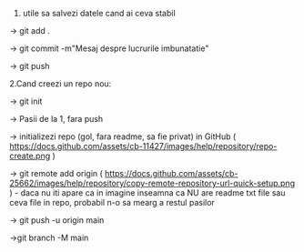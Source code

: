 

1. utile sa salvezi datele cand ai ceva stabil 

-> git add . 

-> git commit -m"Mesaj despre lucrurile imbunatatie"

-> git push


2.Cand creezi un repo nou:

-> git init 
 
-> Pasii de la 1, fara push

-> initializezi repo (gol, fara readme, sa fie privat) in GitHub ( https://docs.github.com/assets/cb-11427/images/help/repository/repo-create.png )

-> git remote add origin <URLul din github> ( https://docs.github.com/assets/cb-25662/images/help/repository/copy-remote-repository-url-quick-setup.png ) - daca nu iti apare ca in imagine inseamna ca NU are readme txt file sau ceva file in repo, probabil n-o sa mearg a restul pasilor 

-> git push -u origin main 

->git branch -M main












